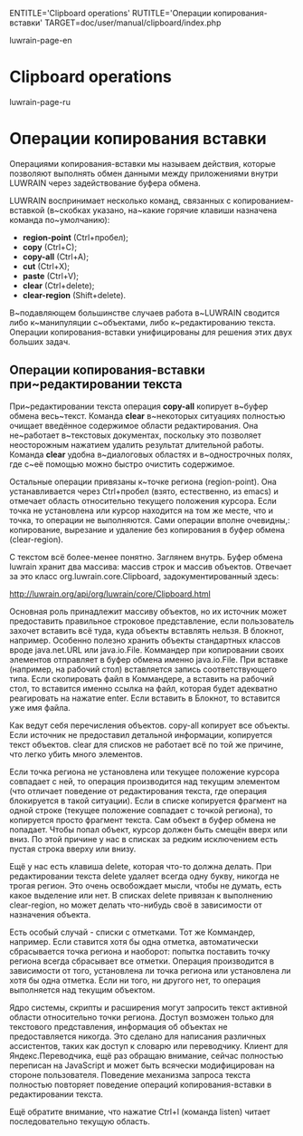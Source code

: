 
ENTITLE='Clipboard operations'
RUTITLE='Операции копирования-вставки'
TARGET=doc/user/manual/clipboard/index.php

luwrain-page-en

# Clipboard operations

luwrain-page-ru

# Операции копирования вставки

Операциями копирования-вставки мы называем действия,
которые позволяют выполнять обмен данными между приложениями внутри LUWRAIN через задействование буфера обмена.

LUWRAIN воспринимает несколько команд, связанных с копированием-вставкой
(в~скобках указано, на~какие горячие клавиши назначена команда по~умолчанию):

* __region-point__ (Ctrl+пробел);
* __copy__ (Ctrl+C);
* __copy-all__ (Ctrl+A);
* __cut__ (Ctrl+X);
* __paste__ (Ctrl+V);
* __clear__ (Ctrl+delete);
* __clear-region__ (Shift+delete).

В~подавляющем большинстве случаев работа в~LUWRAIN сводится либо к~манипуляции с~объектами,
либо к~редактированию текста.
Операции копирования-вставки унифицированы для решения этих двух больших задач.

## Операции копирования-вставки при~редактировании текста 

При~редактировании текста операция __copy-all__ копирует в~буфер обмена весь~текст.
Команда __clear__ в~некоторых ситуациях полностью очищает введённое содержимое области редактирования.
Она не~работает в~текстовых документах,
поскольку это позволяет неосторожным нажатием удалить результат длительной работы.
Команда __clear__ удобна в~диалоговых областях и в~однострочных полях,
где с~её помощью можно быстро очистить содержимое.

Остальные операции привязаны к~точке региона (region-point). Она
устанавливается через Ctrl+пробел (взято, естественно, из emacs) и
отмечает область относительно текущего положения курсора. Если точка не
установлена или курсор находится на том же месте, что и точка, то
операции не выполняются. Сами операции вполне очевидны,: копирование,
вырезание и удаление без копирования в буфер обмена (clear-region).

С текстом всё более-менее понятно. Заглянем внутрь. Буфер обмена luwrain
хранит два массива: массив строк и массив объектов. Отвечает за это
класс org.luwrain.core.Clipboard, задокументированный здесь: 

http://luwrain.org/api/org/luwrain/core/Clipboard.html

Основная роль принадлежит массиву объектов, но их источник может
предоставить правильное строковое представление, если пользователь
захочет вставить всё туда, куда объекты вставлять нельзя. В блокнот,
например. Особенно полезно хранить объекты стандартных классов вроде
java.net.URL или java.io.File. Коммандер при копировании своих элементов
отправляет в буфер обмена именно java.io.File. При вставке (например, на
рабочий стол) вставляется запись соответствующего типа. Если скопировать
файл в Коммандере, а вставить на рабочий стол, то вставится именно
ссылка на файл, которая будет адекватно реагировать на нажатие
enter. Если вставить в Блокнот, то вставится уже имя файла.

Как ведут себя перечисления объектов. copy-all копирует все
объекты. Если источник не предоставил детальной информации, копируется
текст объектов. clear для списков не работает всё по той же причине, что
легко убить много элементов.

Если точка региона не установлена или текущее положение курсора
совпадает с ней, то операция производится над текущим элементом (что
отличает поведение от редактирования текста, где операция блокируется в
такой ситуации). Если в списке копируется фрагмент на одной строке
(текущее положение совпадает с точкой региона), то копируется просто
фрагмент текста. Сам объект в буфер обмена не попадает. Чтобы попал
объект, курсор должен быть смещён вверх или вниз. По этой причине у нас
в списках за редким исключением есть пустая строка вверху или внизу.

Ещё у нас есть клавиша delete, которая что-то должна делать. При
редактировании текста delete удаляет всегда одну букву, никогда не
трогая регион. Это очень освобождает мысли, чтобы не думать, есть какое
выделение или нет. В списках delete привязан к выполнению clear-region,
но может делать что-нибудь своё в зависимости от назначения объекта.

Есть особый случай - списки с отметками. Тот же Коммандер,
например. Если ставится хотя бы одна отметка, автоматически сбрасывается
точка региона и наоборот: попытка поставить точку региона всегда
сбрасывает все отметки. Операция производится в зависимости от того,
установлена ли точка региона или установлена ли хотя бы одна
отметка. Если ни того, ни другого нет, то операция выполняется над
текущим объектом.

Ядро системы, скрипты и расширения могут запросить текст активной
области относительно точки региона. Доступ возможен только для
текстового представления, информация об объектах не предоставляется
никогда. Это сделано для написания различных ассистентов, таких как
доступ к словарю или переводчику. Клиент для Яндекс.Переводчика, ещё раз
обращаю внимание, сейчас полностью переписан на JavaScript и может быть
всячески модифицирован на стороне пользователя. Поведение механизма
запроса текста полностью повторяет поведение операций
копирования-вставки в редактировании текста.

Ещё обратите внимание, что нажатие Ctrl+l (команда listen) читает
последовательно текущую область.

